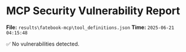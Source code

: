 # MCP Security Vulnerability Report
**File:** `results\fatebook-mcp\tool_definitions.json`
**Time:** `2025-06-21 04:15:48`

✅ No vulnerabilities detected.